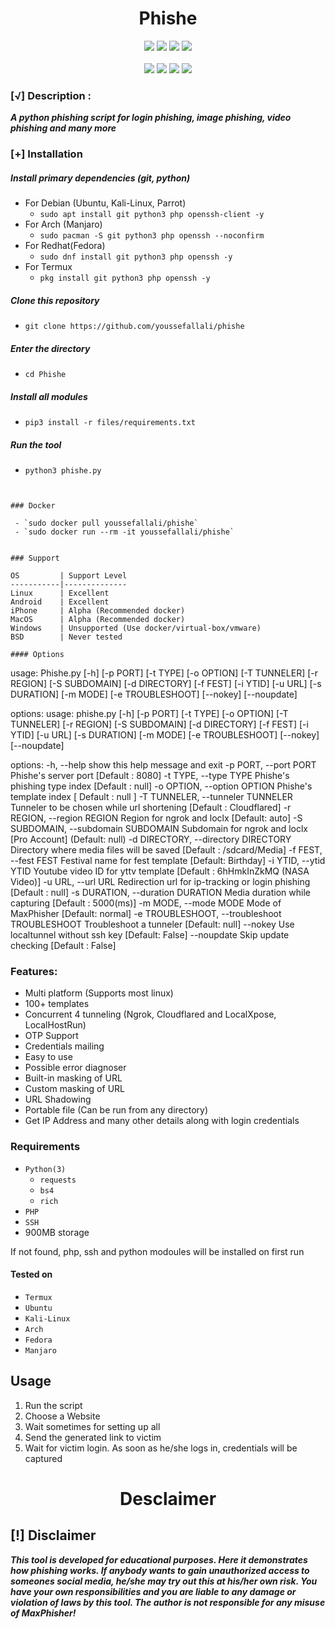 <h1 align="center">Phishe</h1>

<p align="center">
  <img src="https://img.shields.io/badge/Version-1.1-green?style=for-the-badge">
  <img src="https://camo.githubusercontent.com/5601a2b93c2e30f778dc2e4178da964cf682de8da7b2f22a5d27ec50bf95cbf3/68747470733a2f2f696d672e736869656c64732e696f2f6769746875622f77617463686572732f4b6173526f756472612f4d6178506869736865723f636f6c6f723d6379616e267374796c653d666f722d7468652d626164676526636f6c6f723d707572706c65">
  <img src="https://camo.githubusercontent.com/5def6d15dc01da804f574c1da1b99d93199a76fb07f9a48407c3b747d9bba84a/68747470733a2f2f696d672e736869656c64732e696f2f6769746875622f73746172732f4b6173526f756472612f4d6178506869736865723f7374796c653d666f722d7468652d626164676526636f6c6f723d6f72616e6765">
  <img src="https://camo.githubusercontent.com/6e8c61de9d25be0310a2ad9fdf852dcc8b25a4bc4335d8a62c89aada39e317ac/68747470733a2f2f696d672e736869656c64732e696f2f6769746875622f6c6963656e73652f4b6173526f756472612f4d6178506869736865723f7374796c653d666f722d7468652d626164676526636f6c6f723d626c7565">
 
<br>
<br>
  <img src="https://img.shields.io/badge/Author-Youssefallali-purple?style=flat-square">
  <img src="https://img.shields.io/badge/Open%20Source-Yes-cyan?style=flat-square">
  <img src="https://img.shields.io/badge/Made%20in-morocco-green?colorA=%23ff0000&colorB=%23017e40&style=flat-square">
  <img src="https://img.shields.io/badge/Written%20In-Python-blue?style=flat-square">
</p>


### [√] Description :

***A python phishing script for login phishing, image phishing, video phishing and many more***

### [+] Installation

##### Install primary dependencies (git, python)

 - For Debian (Ubuntu, Kali-Linux, Parrot)
    - ```sudo apt install git python3 php openssh-client -y```
 - For Arch (Manjaro)
    - ```sudo pacman -S git python3 php openssh --noconfirm```
 - For Redhat(Fedora)
    - ```sudo dnf install git python3 php openssh -y```
 - For Termux
    - ```pkg install git python3 php openssh -y```

##### Clone this repository

 - ```git clone https://github.com/youssefallali/phishe```

##### Enter the directory
 - ```cd Phishe```

##### Install all modules
 - ```pip3 install -r files/requirements.txt```

##### Run the tool
 - ```python3 phishe.py```

```


### Docker

 - `sudo docker pull youssefallali/phishe`
 - `sudo docker run --rm -it youssefallali/phishe`


### Support

OS         | Support Level
-----------|--------------
Linux      | Excellent
Android    | Excellent
iPhone     | Alpha (Recommended docker)
MacOS      | Alpha (Recommended docker)
Windows    | Unsupported (Use docker/virtual-box/vmware)
BSD        | Never tested

#### Options

```
usage: Phishe.py [-h] [-p PORT] [-t TYPE] [-o OPTION]
                     [-T TUNNELER] [-r REGION] [-S SUBDOMAIN]
                     [-d DIRECTORY] [-f FEST] [-i YTID] [-u URL]
                     [-s DURATION] [-m MODE] [-e TROUBLESHOOT]
                     [--nokey] [--noupdate]

options:
  usage: phishe.py [-h] [-p PORT] [-t TYPE] [-o OPTION]
                     [-T TUNNELER] [-r REGION] [-S SUBDOMAIN]
                     [-d DIRECTORY] [-f FEST] [-i YTID] [-u URL]
                     [-s DURATION] [-m MODE] [-e TROUBLESHOOT]
                     [--nokey] [--noupdate]

options:
  -h, --help            show this help message and exit
  -p PORT, --port PORT  Phishe's server port [Default : 8080]
  -t TYPE, --type TYPE  Phishe's phishing type index [Default :
                        null]
  -o OPTION, --option OPTION
                        Phishe's template index [ Default : null ]
  -T TUNNELER, --tunneler TUNNELER
                        Tunneler to be chosen while url shortening
                        [Default : Cloudflared]
  -r REGION, --region REGION
                        Region for ngrok and loclx [Default: auto]
  -S SUBDOMAIN, --subdomain SUBDOMAIN
                        Subdomain for ngrok and loclx [Pro Account]
                        (Default: null)
  -d DIRECTORY, --directory DIRECTORY
                        Directory where media files will be saved
                        [Default : /sdcard/Media]
  -f FEST, --fest FEST  Festival name for fest template [Default:
                        Birthday]
  -i YTID, --ytid YTID  Youtube video ID for yttv template [Default :
                        6hHmkInZkMQ (NASA Video)]
  -u URL, --url URL     Redirection url for ip-tracking or login
                        phishing [Default : null]
  -s DURATION, --duration DURATION
                        Media duration while capturing [Default :
                        5000(ms)]
  -m MODE, --mode MODE  Mode of MaxPhisher [Default: normal]
  -e TROUBLESHOOT, --troubleshoot TROUBLESHOOT
                        Troubleshoot a tunneler [Default: null]
  --nokey               Use localtunnel without ssh key [Default:
                        False]
  --noupdate            Skip update checking [Default : False]

### Features:

 - Multi platform (Supports most linux)
 - 100+ templates
 - Concurrent 4 tunneling (Ngrok, Cloudflared and LocalXpose, LocalHostRun)
 - OTP Support
 - Credentials mailing
 - Easy to use
 - Possible error diagnoser
 - Built-in masking of URL
 - Custom masking of URL
 - URL Shadowing
 - Portable file (Can be run from any directory)
 - Get IP Address and many other details along with login credentials


### Requirements

 - `Python(3)`
   - `requests`
   - `bs4`
   - `rich`
 - `PHP`
 - `SSH`
 - 900MB storage
 
If not found, php, ssh and python modoules will be installed on first run

#### Tested on

 - `Termux`
 - `Ubuntu`
 - `Kali-Linux`
 - `Arch`
 - `Fedora`
 - `Manjaro`

## Usage

1. Run the script
2. Choose a Website
3. Wait sometimes for setting up all
4. Send the generated link to victim
5. Wait for victim login. As soon as he/she logs in, credentials will be captured

<h1 align="center">Desclaimer</h1>



 
## [!] Disclaimer
***This tool is developed for educational purposes. Here it demonstrates how phishing works. If anybody wants to gain unauthorized access to someones social media, he/she may try out this at his/her own risk. You have your own responsibilities and you are liable to any damage or violation of laws by this tool. The author is not responsible for any misuse of MaxPhisher!***





